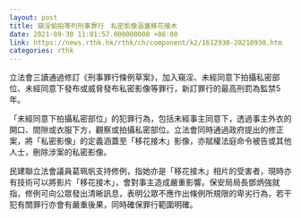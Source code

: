 ```yaml
---
layout: post
title: 窺淫偷拍等列刑事罪行　私密影像涵蓋移花接木
date: 2021-09-30 11:01:57.000000000 +08:00
link: https://news.rthk.hk/rthk/ch/component/k2/1612930-20210930.htm
categories: rthk
---
```


立法會三讀通過修訂《刑事罪行條例草案》，加入窺淫、未經同意下拍攝私密部位、未經同意下發布或威脅發布私密影像等罪行，新訂罪行的最高刑罰為監禁5年。

「未經同意下拍攝私密部位」的犯罪行為，包括未經事主同意下，透過事主外衣的開口、間隙或衣服下方，觀察或拍攝私密部位。立法會同時通過政府提出的修正案，將「私密影像」的定義涵蓋至「移花接木」影像，亦賦權法庭命令被告或其他人士，刪除涉案的私密影像。

民建聯立法會議員葛珮帆支持修例，指她亦是「移花接木」相片的受害者，現時亦有技術可以將影片「移花接木」，會對事主造成嚴重影響。保安局局長鄧炳強就指，修例可向公眾發出清晰訊息，表明公眾不應作出條例所規限的卑劣行為，若干犯有關罪行亦會有嚴重後果，同時確保罪行範圍明確。
